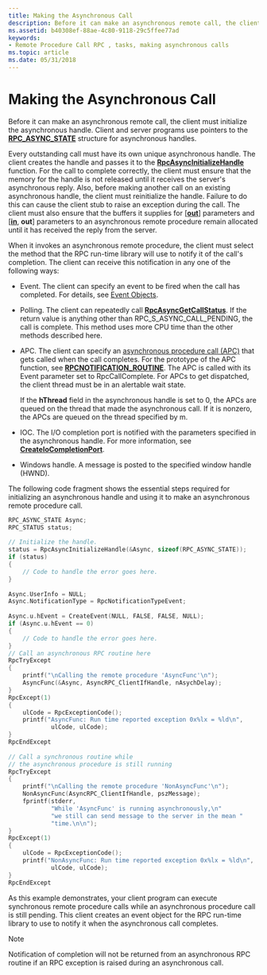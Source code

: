 ```yaml
---
title: Making the Asynchronous Call
description: Before it can make an asynchronous remote call, the client must initialize the asynchronous handle. Client and server programs use pointers to the RPC\_ASYNC\_STATE structure for asynchronous handles.
ms.assetid: b40308ef-88ae-4c80-9118-29c5ffee77ad
keywords:
- Remote Procedure Call RPC , tasks, making asynchronous calls
ms.topic: article
ms.date: 05/31/2018
---
```


# Making the Asynchronous Call

Before it can make an asynchronous remote call, the client must initialize the asynchronous handle. Client and server programs use pointers to the [**RPC\_ASYNC\_STATE**](/windows/desktop/api/Rpcasync/ns-rpcasync-rpc_async_state) structure for asynchronous handles.

Every outstanding call must have its own unique asynchronous handle. The client creates the handle and passes it to the [**RpcAsyncInitializeHandle**](/windows/desktop/api/Rpcasync/nf-rpcasync-rpcasyncinitializehandle) function. For the call to complete correctly, the client must ensure that the memory for the handle is not released until it receives the server's asynchronous reply. Also, before making another call on an existing asynchronous handle, the client must reinitialize the handle. Failure to do this can cause the client stub to raise an exception during the call. The client must also ensure that the buffers it supplies for \[[**out**](https://docs.microsoft.com/windows/desktop/Midl/out-idl)\] parameters and \[[**in**](https://docs.microsoft.com/windows/desktop/Midl/in), **out**\] parameters to an asynchronous remote procedure remain allocated until it has received the reply from the server.

When it invokes an asynchronous remote procedure, the client must select the method that the RPC run-time library will use to notify it of the call's completion. The client can receive this notification in any one of the following ways:

-   Event. The client can specify an event to be fired when the call has completed. For details, see [Event Objects](https://docs.microsoft.com/windows/desktop/Sync/event-objects).
-   Polling. The client can repeatedly call [**RpcAsyncGetCallStatus**](/windows/desktop/api/Rpcasync/nf-rpcasync-rpcasyncgetcallstatus). If the return value is anything other than RPC\_S\_ASYNC\_CALL\_PENDING, the call is complete. This method uses more CPU time than the other methods described here.
-   APC. The client can specify an [asynchronous procedure call (APC)](https://docs.microsoft.com/windows/desktop/Sync/asynchronous-procedure-calls) that gets called when the call completes. For the prototype of the APC function, see [**RPCNOTIFICATION\_ROUTINE**](https://msdn.microsoft.com/library/Aa375808(v=VS.80).aspx). The APC is called with its Event parameter set to RpcCallComplete. For APCs to get dispatched, the client thread must be in an alertable wait state.

    If the **hThread** field in the asynchronous handle is set to 0, the APCs are queued on the thread that made the asynchronous call. If it is nonzero, the APCs are queued on the thread specified by m.

-   IOC. The I/O completion port is notified with the parameters specified in the asynchronous handle. For more information, see [**CreateIoCompletionPort**](https://docs.microsoft.com/windows/desktop/FileIO/createiocompletionport).
-   Windows handle. A message is posted to the specified window handle (HWND).

The following code fragment shows the essential steps required for initializing an asynchronous handle and using it to make an asynchronous remote procedure call.


```C++
RPC_ASYNC_STATE Async;
RPC_STATUS status;
 
// Initialize the handle.
status = RpcAsyncInitializeHandle(&Async, sizeof(RPC_ASYNC_STATE));
if (status)
{
    // Code to handle the error goes here.
}
 
Async.UserInfo = NULL;
Async.NotificationType = RpcNotificationTypeEvent;
 
Async.u.hEvent = CreateEvent(NULL, FALSE, FALSE, NULL);
if (Async.u.hEvent == 0)
{
    // Code to handle the error goes here.
}
// Call an asynchronous RPC routine here
RpcTryExcept
{
    printf("\nCalling the remote procedure 'AsyncFunc'\n");
    AsyncFunc(&Async, AsyncRPC_ClientIfHandle, nAsychDelay);
}
RpcExcept(1)
{
    ulCode = RpcExceptionCode();
    printf("AsyncFunc: Run time reported exception 0x%lx = %ld\n", 
            ulCode, ulCode);
}
RpcEndExcept
 
// Call a synchronous routine while
// the asynchronous procedure is still running
RpcTryExcept
{
    printf("\nCalling the remote procedure 'NonAsyncFunc'\n");
    NonAsyncFunc(AsyncRPC_ClientIfHandle, pszMessage);
    fprintf(stderr, 
            "While 'AsyncFunc' is running asynchronously,\n"
            "we still can send message to the server in the mean "
            "time.\n\n");
}
RpcExcept(1)
{
    ulCode = RpcExceptionCode();
    printf("NonAsyncFunc: Run time reported exception 0x%lx = %ld\n", 
            ulCode, ulCode);
}
RpcEndExcept
```



As this example demonstrates, your client program can execute synchronous remote procedure calls while an asynchronous procedure call is still pending. This client creates an event object for the RPC run-time library to use to notify it when the asynchronous call completes.

> [!Note]  
> Notification of completion will not be returned from an asynchronous RPC routine if an RPC exception is raised during an asynchronous call.

 

 

 




